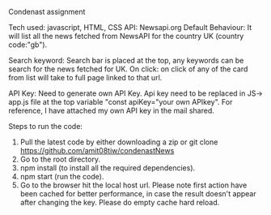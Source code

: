 Condenast assignment

Tech used: javascript, HTML, CSS
API: Newsapi.org
Default Behaviour: It will list all the news fetched from NewsAPI for the country UK (country code:"gb").

Search keyword: Search bar is placed at the top, any keywords can be search for the news fetched for UK.
On click: on click of any of the card from list will take to full page linked to that url.

API Key: Need to generate own API Key. Api key need to be replaced in JS-> app.js file at the top variable "const apiKey="your own APIkey".
For reference, I have attached my own API key in the mail shared.

Steps to run the code:
1. Pull the latest code by either downloading a zip or git clone https://github.com/amit08tiw/condenastNews
2. Go to the root directory.
3. npm install (to install all the required dependencies).
4. npm start (run the code).
5. Go to the browser hit the local host url. Please note first action have been cached for better performance, in case the result doesn't appear after changing the key. Please do empty cache hard reload.
